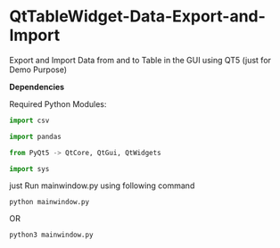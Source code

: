 # QtTableWidget-Data-Export-and-Import
Export and Import Data from and to Table in the GUI using QT5 (just for Demo Purpose)

**Dependencies**

Required Python Modules:

```python
import csv

import pandas

from PyQt5 -> QtCore, QtGui, QtWidgets

import sys
```
just Run mainwindow.py using following command

```
python mainwindow.py
```
OR
```
python3 mainwindow.py
```
